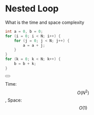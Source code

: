 # Nested Loop

What is the time and space complexity

```C++
int a = 0, b = 0;
for (i = 0; i < N; i++) {
    for (j = 0; j < N; j++) {
        a = a + j;
    }
}
for (k = 0; k < N; k++) {
    b = b + k;
}
```

<button class="section" target="solution" show="Show solution" hide="Hide solution"></button>

<!--sec data-title="Solution" data-id="solution" data-show=false ces-->
Time: $$O(N^2)$$, Space: $$O(1)$$


<!--endsec-->